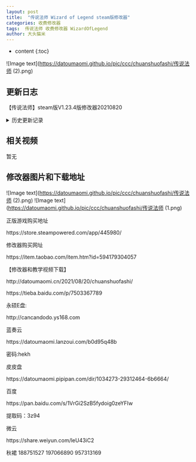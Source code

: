 ```yaml
---
layout: post
title:  "传说法师 Wizard of Legend steam版修改器"
categories: 收费修改器
tags:  传说法师 收费修改器 WizardOfLegend
author: 大头猫米
---
```


* content
{:toc}

![Image text](https://datoumaomi.github.io/pic/ccc/chuanshuofashi/传说法师 (2).png)

##  更新日志

【传说法师】steam版V1.23.4版修改器20210820




<details>
<summary>历史更新记录</summary><p></p>
无
<p></p>
</details>

## 相关视频
暂无

## 修改器图片和下载地址

![Image text](https://datoumaomi.github.io/pic/ccc/chuanshuofashi/传说法师 (2).png)
![Image text](https://datoumaomi.github.io/pic/ccc/chuanshuofashi/传说法师 (1.png)

<p>正版游戏购买地址</p>
https://store.steampowered.com/app/445980/
<p></p>
修改器购买网址<p></p>
https://item.taobao.com/item.htm?id=594179304057
<p></p>
【修改器和教学视频下载】
<p></p>
http://datoumaomi.cn/2021/08/20/chuanshuofashi/
<p></p>
https://tieba.baidu.com/p/7503367789
<p></p>
永硕E盘:
<p></p>
http://cancandodo.ys168.com
<p></p>
蓝奏云
<p></p>
https://datoumaomi.lanzoui.com/b0d95q48b
<p></p>
密码:hekh
<p></p>
皮皮盘
<p></p>
https://datoumaomi.pipipan.com/dir/1034273-29312464-6b6664/
<p></p>
百度
<p></p>
https://pan.baidu.com/s/1VrGi2SzB5fydoig0zeYFIw
<p></p>
提取码：3z94 
<p></p>
微云
<p></p>
https://share.weiyun.com/leU43iC2
<p></p>
<p>秋裙 188751527 197066890 957313169</p>


